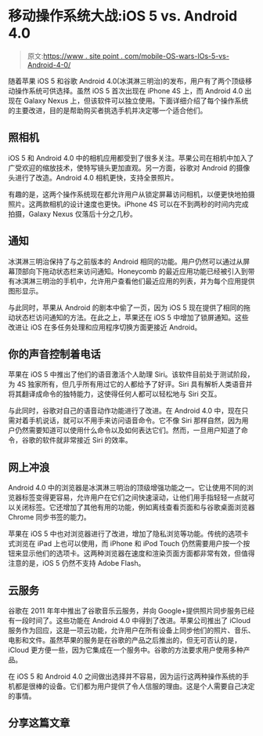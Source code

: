 # 移动操作系统大战:iOS 5 vs. Android 4.0

> 原文:[https://www . site point . com/mobile-OS-wars-IOs-5-vs-Android-4-0/](https://www.sitepoint.com/mobile-os-wars-ios-5-vs-android-4-0/)

随着苹果 iOS 5 和谷歌 Android 4.0(冰淇淋三明治)的发布，用户有了两个顶级移动操作系统可供选择。虽然 iOS 5 首次出现在 iPhone 4S 上，而 Android 4.0 出现在 Galaxy Nexus 上，但该软件可以独立使用。下面详细介绍了每个操作系统的主要改进，目的是帮助购买者挑选手机并决定哪一个适合他们。

## 照相机

iOS 5 和 Android 4.0 中的相机应用都受到了很多关注。苹果公司在相机中加入了广受欢迎的缩放技术，使特写镜头更加直观。另一方面，谷歌对 Android 的摄像头进行了改造。Android 4.0 相机更快，支持全景照片。

有趣的是，这两个操作系统现在都允许用户从锁定屏幕访问相机，以便更快地拍摄照片。这两款相机的设计速度也更快。iPhone 4S 可以在不到两秒的时间内完成拍摄，Galaxy Nexus 仅落后十分之几秒。

## 通知

冰淇淋三明治保持了与之前版本的 Android 相同的功能。用户仍然可以通过从屏幕顶部向下拖动状态栏来访问通知。Honeycomb 的最近应用功能已经被引入到带有冰淇淋三明治的手机中，允许用户查看他们最近应用的列表，并为每个应用提供图形显示。

与此同时，苹果从 Android 的剧本中偷了一页，因为 iOS 5 现在提供了相同的拖动状态栏访问通知的方法。在此之上，苹果还在 iOS 5 中增加了锁屏通知。这些改进让 iOS 在多任务处理和应用程序切换方面更接近 Android。

## 你的声音控制着电话

苹果在 iOS 5 中推出了他们的语音激活个人助理 Siri。该软件目前处于测试阶段，为 4S 独家所有，但几乎所有用过它的人都给予了好评。Siri 具有解析人类语音并将其翻译成命令的独特能力，这使得任何人都可以轻松地与 Siri 交互。

与此同时，谷歌对自己的语音动作功能进行了改进。在 Android 4.0 中，现在只需对着手机说话，就可以不用手来访问语音命令。它不像 Siri 那样自然，因为用户仍然需要知道可以使用什么命令以及如何表达它们。然而，一旦用户知道了命令，谷歌的软件就非常接近 Siri 的效率。

## 网上冲浪

Android 4.0 中的浏览器是冰淇淋三明治的顶级增强功能之一。它让使用不同的浏览器标签变得更容易，允许用户在它们之间快速滚动，让他们用手指轻轻一点就可以关闭标签。它还增加了其他有用的功能，例如离线查看页面和与谷歌桌面浏览器 Chrome 同步书签的能力。

苹果在 iOS 5 中也对浏览器进行了改进，增加了隐私浏览等功能。传统的选项卡式浏览在 iPad 上也可以使用，而 iPhone 和 iPod Touch 仍然需要用户按一个按钮来显示他们的选项卡。这两种浏览器在速度和渲染页面方面都非常有效，但值得注意的是，iOS 5 仍然不支持 Adobe Flash。

## 云服务

谷歌在 2011 年年中推出了谷歌音乐云服务，并向 Google+提供照片同步服务已经有一段时间了。这些功能在 Android 4.0 中得到了改进。苹果公司推出了 iCloud 服务作为回应，这是一项云功能，允许用户在所有设备上同步他们的照片、音乐、电影和文件。虽然苹果的服务是在谷歌的产品之后推出的，但无可否认的是，iCloud 更方便一些，因为它集成在一个服务中。谷歌的方法要求用户使用多种产品。

在 iOS 5 和 Android 4.0 之间做出选择并不容易，因为运行这两种操作系统的手机都是很棒的设备。它们都为用户提供了令人信服的理由。这是个人需要自己决定的事情。

## 分享这篇文章